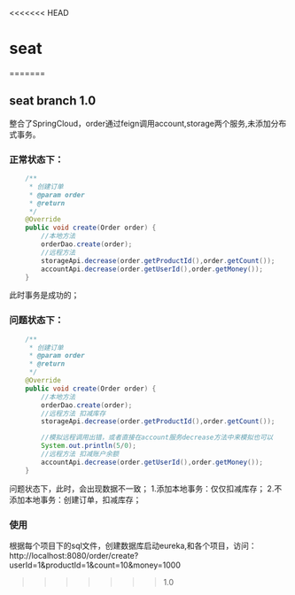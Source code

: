 <<<<<<< HEAD
# seat
=======
## seat  branch 1.0
整合了SpringCloud，order通过feign调用account,storage两个服务,未添加分布式事务。
### 正常状态下：
```java
    /**
     * 创建订单
     * @param order
     * @return
     */
    @Override
    public void create(Order order) {
        //本地方法
        orderDao.create(order);
        //远程方法
        storageApi.decrease(order.getProductId(),order.getCount());
        accountApi.decrease(order.getUserId(),order.getMoney());
    }
```
此时事务是成功的；
### 问题状态下：
```java
    /**
     * 创建订单
     * @param order
     * @return
     */
    @Override
    public void create(Order order) {
        //本地方法
        orderDao.create(order);
        //远程方法 扣减库存
        storageApi.decrease(order.getProductId(),order.getCount());

        //模拟远程调用出错，或者直接在account服务decrease方法中来模拟也可以
        System.out.println(5/0);
        //远程方法 扣减账户余额
        accountApi.decrease(order.getUserId(),order.getMoney());
    }
```
问题状态下，此时，会出现数据不一致；
1.添加本地事务：仅仅扣减库存；
2.不添加本地事务：创建订单，扣减库存；

### 使用
根据每个项目下的sql文件，创建数据库启动eureka,和各个项目，访问：http://localhost:8080/order/create?userId=1&productId=1&count=10&money=1000
>>>>>>> 1.0
